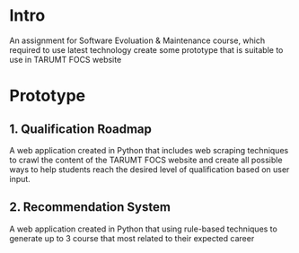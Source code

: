 # Intro
An assignment for Software Evoluation & Maintenance course, which required to use latest technology create some prototype that is suitable to use in TARUMT FOCS website

# Prototype
## 1. Qualification Roadmap
A web application created in Python that includes web scraping techniques to crawl the content of the TARUMT FOCS website and create all possible ways to help students reach the desired level of qualification based on user input.

## 2. Recommendation System 
A web application created in Python that using rule-based techniques to generate up to 3 course that most related to their expected career 
